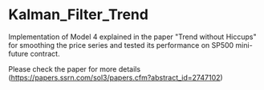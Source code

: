 # Kalman_Filter_Trend
Implementation of Model 4 explained in the paper "Trend without Hiccups" for smoothing the price series and tested its performance on SP500 mini-future contract.

Please check the paper for more details (https://papers.ssrn.com/sol3/papers.cfm?abstract_id=2747102)
